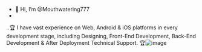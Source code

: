 - 👋 Hi, I’m @Mouthwatering777
- 
..🏆 I have vast experience on Web, Android & iOS platforms in every development stage, including Designing, Front-End Development, Back-End Development & After Deployment Technical Support. 🏆![image](https://user-images.githubusercontent.com/122105775/212182628-ea532d7d-99cd-4328-a976-452278b1ffae.png)


<!---
Mouthwatering777/Mouthwatering777 is a ✨ special ✨ repository because its `README.md` (this file) appears on your GitHub profile.
You can click the Preview link to take a look at your changes.
--->
